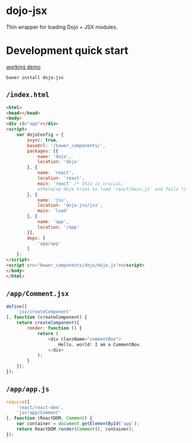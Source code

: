 # dojo-jsx

Thin wrapper for loading Dojo + JSX modules.
# Development quick start

[working demo](https://nazarewk.github.io/dojo-jsx/demo)

    bower install dojo-jsx

## `/index.html`
```html
<html>
<head></head>
<body>
<div id="app"></div>
<script>
    var dojoConfig = {
        async: true,
        baseUrl: '/bower_components/',
        packages: [{
            name: 'dojo',
            location: 'dojo'
        }, {
            name: 'react',
            location: 'react',
            main: 'react' /* this is crucial,
            otherwise dojo tries to load `react/main.js` and fails */
        }, {
            name: 'jsx',
            location: 'dojo-jsx/jsx',
            main: 'load'
        }, {
            name: 'app',
            location: '/app'
        }],
        deps: [
            'app/app'
        ]
    };
</script>
<script src="bower_components/dojo/dojo.js"></script>
</body>
</html>
```

## `/app/Comment.jsx`
```javascript
define([
    'jsx/createComponent'
], function (createComponent) {
    return createComponent({
        render: function () {
            return (
                <div className="commentBox">
                    Hello, world! I am a CommentBox.
                </div>
            );
        }
    });
});
```

## `/app/app.js`
```javascript
require([
    'react/react-dom',
    'jsx!app/Comment'
], function (ReactDOM, Comment) {
    var container = document.getElementById('app');
    return ReactDOM.render(Comment(), container);
});
```